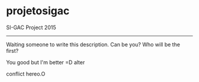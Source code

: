 # projetosigac
SI-GAC Project 2015
_________________________________________________________

Waiting someone to write this description. Can be you?
Who will be the first?

You good but I'm better =D alter

conflict hereo.O 
